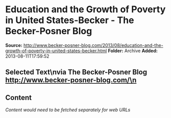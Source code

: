 # Education and the Growth of Poverty in United States-Becker - The Becker-Posner Blog

**Source:** http://www.becker-posner-blog.com/2013/08/education-and-the-growth-of-poverty-in-united-states-becker.html
**Folder:** Archive
**Added:** 2013-08-11T17:59:52


## Selected Text\nvia The Becker-Posner Blog http://www.becker-posner-blog.com/\n

## Content
*Content would need to be fetched separately for web URLs*
